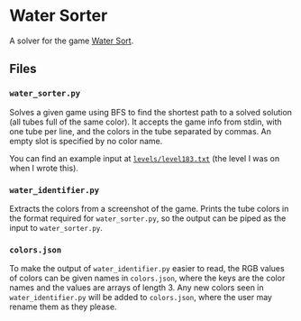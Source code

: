 # Water Sorter

A solver for the game [Water Sort](https://apps.apple.com/app/id1514542157).

## Files

### `water_sorter.py`

Solves a given game using BFS to find the shortest path to a solved solution
(all tubes full of the same color). It accepts the game info from stdin, with
one tube per line, and the colors in the tube separated by commas. An empty slot
is specified by no color name.

You can find an example input at [`levels/level183.txt`](levels/level183.txt)
(the level I was on when I wrote this).

### `water_identifier.py`

Extracts the colors from a screenshot of the game. Prints the tube colors in the
format required for `water_sorter.py`, so the output can be piped as the input
to `water_sorter.py`.

### `colors.json`

To make the output of `water_identifier.py` easier to read, the RGB values of
colors can be given names in `colors.json`, where the keys are the color names
and the values are arrays of length 3. Any new colors seen in
`water_identifier.py` will be added to `colors.json`, where the user may rename
them as they please.
